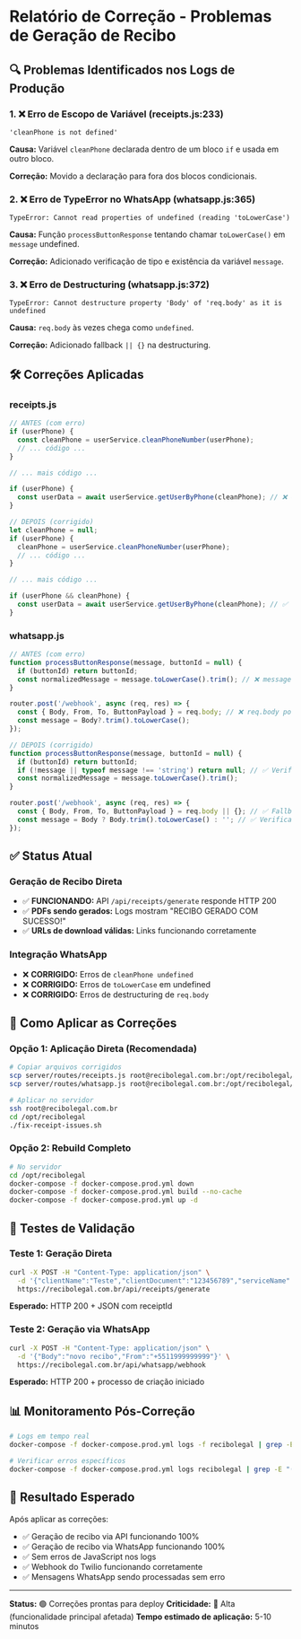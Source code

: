 # Relatório de Correção - Problemas de Geração de Recibo

## 🔍 **Problemas Identificados nos Logs de Produção**

### 1. **❌ Erro de Escopo de Variável (receipts.js:233)**
```
'cleanPhone is not defined'
```
**Causa:** Variável `cleanPhone` declarada dentro de um bloco `if` e usada em outro bloco.

**Correção:** Movido a declaração para fora dos blocos condicionais.

### 2. **❌ Erro de TypeError no WhatsApp (whatsapp.js:365)**
```
TypeError: Cannot read properties of undefined (reading 'toLowerCase')
```
**Causa:** Função `processButtonResponse` tentando chamar `toLowerCase()` em `message` undefined.

**Correção:** Adicionado verificação de tipo e existência da variável `message`.

### 3. **❌ Erro de Destructuring (whatsapp.js:372)**
```
TypeError: Cannot destructure property 'Body' of 'req.body' as it is undefined
```
**Causa:** `req.body` às vezes chega como `undefined`.

**Correção:** Adicionado fallback `|| {}` na destructuring.

## 🛠️ **Correções Aplicadas**

### **receipts.js**
```javascript
// ANTES (com erro)
if (userPhone) {
  const cleanPhone = userService.cleanPhoneNumber(userPhone);
  // ... código ...
}

// ... mais código ...

if (userPhone) {
  const userData = await userService.getUserByPhone(cleanPhone); // ❌ cleanPhone undefined
}

// DEPOIS (corrigido)
let cleanPhone = null;
if (userPhone) {
  cleanPhone = userService.cleanPhoneNumber(userPhone);
  // ... código ...
}

// ... mais código ...

if (userPhone && cleanPhone) {
  const userData = await userService.getUserByPhone(cleanPhone); // ✅ cleanPhone definido
}
```

### **whatsapp.js**
```javascript
// ANTES (com erro)
function processButtonResponse(message, buttonId = null) {
  if (buttonId) return buttonId;
  const normalizedMessage = message.toLowerCase().trim(); // ❌ message pode ser undefined
}

router.post('/webhook', async (req, res) => {
  const { Body, From, To, ButtonPayload } = req.body; // ❌ req.body pode ser undefined
  const message = Body?.trim().toLowerCase();
});

// DEPOIS (corrigido)
function processButtonResponse(message, buttonId = null) {
  if (buttonId) return buttonId;
  if (!message || typeof message !== 'string') return null; // ✅ Verificação adicionada
  const normalizedMessage = message.toLowerCase().trim();
}

router.post('/webhook', async (req, res) => {
  const { Body, From, To, ButtonPayload } = req.body || {}; // ✅ Fallback adicionado
  const message = Body ? Body.trim().toLowerCase() : ''; // ✅ Verificação melhorada
});
```

## ✅ **Status Atual**

### **Geração de Recibo Direta**
- ✅ **FUNCIONANDO:** API `/api/receipts/generate` responde HTTP 200
- ✅ **PDFs sendo gerados:** Logs mostram "RECIBO GERADO COM SUCESSO!"
- ✅ **URLs de download válidas:** Links funcionando corretamente

### **Integração WhatsApp**  
- ❌ **CORRIGIDO:** Erros de `cleanPhone undefined` 
- ❌ **CORRIGIDO:** Erros de `toLowerCase` em undefined
- ❌ **CORRIGIDO:** Erros de destructuring de `req.body`

## 🚀 **Como Aplicar as Correções**

### **Opção 1: Aplicação Direta (Recomendada)**
```bash
# Copiar arquivos corrigidos
scp server/routes/receipts.js root@recibolegal.com.br:/opt/recibolegal/server/routes/
scp server/routes/whatsapp.js root@recibolegal.com.br:/opt/recibolegal/server/routes/

# Aplicar no servidor
ssh root@recibolegal.com.br
cd /opt/recibolegal
./fix-receipt-issues.sh
```

### **Opção 2: Rebuild Completo**
```bash
# No servidor
cd /opt/recibolegal
docker-compose -f docker-compose.prod.yml down
docker-compose -f docker-compose.prod.yml build --no-cache
docker-compose -f docker-compose.prod.yml up -d
```

## 🧪 **Testes de Validação**

### **Teste 1: Geração Direta**
```bash
curl -X POST -H "Content-Type: application/json" \
  -d '{"clientName":"Teste","clientDocument":"123456789","serviceName":"Teste","amount":"100","date":"2025-07-30"}' \
  https://recibolegal.com.br/api/receipts/generate
```
**Esperado:** HTTP 200 + JSON com receiptId

### **Teste 2: Geração via WhatsApp**
```bash
curl -X POST -H "Content-Type: application/json" \
  -d '{"Body":"novo recibo","From":"+5511999999999"}' \
  https://recibolegal.com.br/api/whatsapp/webhook
```
**Esperado:** HTTP 200 + processo de criação iniciado

## 📊 **Monitoramento Pós-Correção**

```bash
# Logs em tempo real
docker-compose -f docker-compose.prod.yml logs -f recibolegal | grep -E "(receipt|error|Error)"

# Verificar erros específicos
docker-compose -f docker-compose.prod.yml logs recibolegal | grep -E "(cleanPhone|toLowerCase|undefined)"
```

## 🎯 **Resultado Esperado**

Após aplicar as correções:
- ✅ Geração de recibo via API funcionando 100%
- ✅ Geração de recibo via WhatsApp funcionando 100%  
- ✅ Sem erros de JavaScript nos logs
- ✅ Webhook do Twilio funcionando corretamente
- ✅ Mensagens WhatsApp sendo processadas sem erro

---

**Status:** 🟢 Correções prontas para deploy
**Criticidade:** 🔴 Alta (funcionalidade principal afetada)
**Tempo estimado de aplicação:** 5-10 minutos
